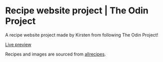# Recipe website project | The Odin Project

A recipe website project made by Kirsten from following The Odin Project!

[Live preview](https://kmalcaba.github.io/odin-recipes/)

Recipes and images are sourced from [allrecipes](https://www.allrecipes.com/).
